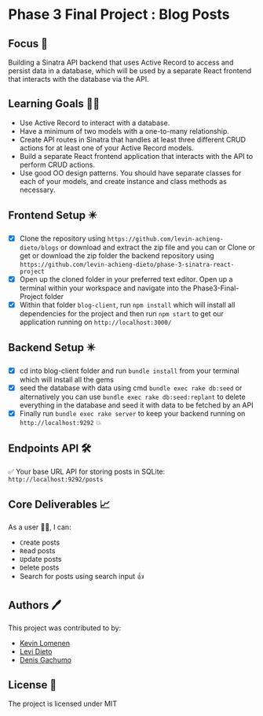 # Phase 3 Final Project : Blog Posts

## Focus 🎯
Building a Sinatra API backend that uses Active Record to access and persist data in a database, which will be used by a separate React frontend that interacts with the database via the API.

## Learning Goals 👨‍🚀

- Use Active Record to interact with a database.
- Have a minimum of two models with a one-to-many relationship.
- Create API routes in Sinatra that handles at least three different CRUD actions for at least one of your Active Record models.
- Build a separate React frontend application that interacts with the API to perform CRUD actions.
- Use good OO design patterns. You should have separate classes for each of your models, and create instance and class methods as necessary.

## Frontend Setup ✴️

- [x] Clone the repository using `https://github.com/levin-achieng-dieto/blogs` or download and extract the zip file and you can or Clone or get or download the zip folder the backend repository using `https://github.com/levin-achieng-dieto/phase-3-sinatra-react-project`
- [x] Open up the cloned folder in your preferred text editor. Open up a terminal within your workspace and navigate into the Phase3-Final-Project folder
- [x] Within that folder `blog-client`, run `npm install` which will install all dependencies for the project and then run `npm start` to get our application running on `http://localhost:3000/`

## Backend Setup ✴️
- [x] cd into blog-client folder and run `bundle install` from your terminal which will install all the gems 
- [x] seed the database with data using cmd `bundle exec rake db:seed` or alternatively you can use `bundle exec rake db:seed:replant` to delete everything in the database and seed it with data to be fetched by an API
- [x] Finally run `bundle exec rake server` to keep your backend running on `http://localhost:9292` :boom:

## Endpoints API 🛠️

✅ Your base URL API for storing posts in SQLite: `http://localhost:9292/posts`

## Core Deliverables 📈

As a user 👨‍💻, I can:

- `C`reate posts
- `R`ead posts
- `U`pdate posts
- `D`elete posts
- Search for posts using search input 👍

## Authors 🖊️

This project was contributed to by:

- [Kevin Lomenen](https://github.com/kevin-lomenen)
- [Levi Dieto](https://github.com/levin-achieng-dieto)
- [Denis Gachumo](https://github.com/GachomoX)

## License 📄

The project is licensed under MIT
